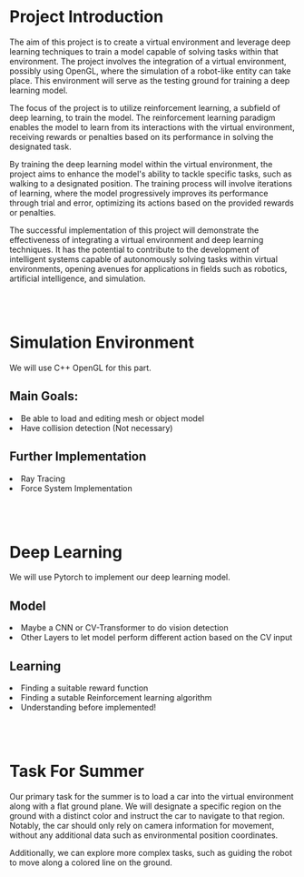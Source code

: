 # Project Introduction
The aim of this project is to create a virtual environment and leverage deep learning techniques to train a model capable of solving tasks within that environment. The project involves the integration of a virtual environment, possibly using OpenGL, where the simulation of a robot-like entity can take place. This environment will serve as the testing ground for training a deep learning model.

The focus of the project is to utilize reinforcement learning, a subfield of deep learning, to train the model. The reinforcement learning paradigm enables the model to learn from its interactions with the virtual environment, receiving rewards or penalties based on its performance in solving the designated task.

By training the deep learning model within the virtual environment, the project aims to enhance the model's ability to tackle specific tasks, such as walking to a designated position. The training process will involve iterations of learning, where the model progressively improves its performance through trial and error, optimizing its actions based on the provided rewards or penalties.

The successful implementation of this project will demonstrate the effectiveness of integrating a virtual environment and deep learning techniques. It has the potential to contribute to the development of intelligent systems capable of autonomously solving tasks within virtual environments, opening avenues for applications in fields such as robotics, artificial intelligence, and simulation.

<br></br>
# Simulation Environment
We will use C++ OpenGL for this part.

## Main Goals: 
<li> Be able to load and editing mesh or object model
<li> Have collision detection (Not necessary)

## Further Implementation
<li> Ray Tracing
<li> Force System Implementation


<br></br>
# Deep Learning
We will use Pytorch to implement our deep learning model. 
## Model
<li> Maybe a CNN or CV-Transformer to do vision detection
<li> Other Layers to let model perform different action based on the CV input

## Learning
<li> Finding a suitable reward function
<li> Finding a sutable Reinforcement learning algorithm 
<li> Understanding before implemented!

<br></br>
# Task For Summer
Our primary task for the summer is to load a car into the virtual environment along with a flat ground plane. We will designate a specific region on the ground with a distinct color and instruct the car to navigate to that region. Notably, the car should only rely on camera information for movement, without any additional data such as environmental position coordinates.

Additionally, we can explore more complex tasks, such as guiding the robot to move along a colored line on the ground.